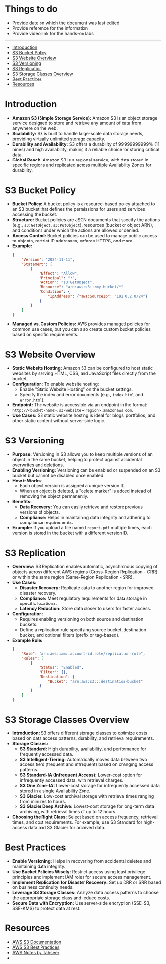 <h1> Things to do </h1>

- Provide date on which the document was last edited
- Provide reference for the information
- Provide video link for the hands-on labs
---
- [Introduction](#introduction)
- [S3 Bucket Policy](#s3-bucket-policy)
- [S3 Website Overview](#s3-website-overview)
- [S3 Versioning](#s3-versioning)
- [S3 Replication](#s3-replication)
- [S3 Storage Classes Overview](#s3-storage-classes-overview)
- [Best Practices](#best-practices)
- [Resources](#resources)

# Introduction
- **Amazon S3 (Simple Storage Service):** Amazon S3 is an object storage service designed to store and retrieve any amount of data from anywhere on the web.
- **Scalability:** S3 is built to handle large-scale data storage needs, providing virtually unlimited storage capacity.
- **Durability and Availability:** S3 offers a durability of 99.999999999% (11 nines) and high availability, making it a reliable choice for storing critical data.
- **Global Reach:** Amazon S3 is a regional service, with data stored in specific regions and replicated across multiple Availability Zones for durability.

# S3 Bucket Policy
- **Bucket Policy:** A bucket policy is a resource-based policy attached to an S3 bucket that defines the permissions for users and services accessing the bucket.
- **Structure:** Bucket policies are JSON documents that specify the actions (e.g., `s3:GetObject`, `s3:PutObject`), resources (bucket or object ARN), and conditions under which the actions are allowed or denied.
- **Access Control:** Bucket policies can be used to manage public access to objects, restrict IP addresses, enforce HTTPS, and more.
- **Example:**
  ```json
  {
      "Version": "2024-11-11",
      "Statement": [
          {
              "Effect": "Allow",
              "Principal": "*",
              "Action": "s3:GetObject",
              "Resource": "arn:aws:s3:::my-bucket/*",
              "Condition": {
                  "IpAddress": {"aws:SourceIp": "192.0.2.0/24"}
              }
          }
      ]
  }
  ```
- **Managed vs. Custom Policies:** AWS provides managed policies for common use cases, but you can also create custom bucket policies based on specific requirements.

# S3 Website Overview
- **Static Website Hosting:** Amazon S3 can be configured to host static websites by serving HTML, CSS, and JavaScript files directly from the bucket.
- **Configuration:** To enable website hosting:
  - Enable "Static Website Hosting" on the bucket settings.
  - Specify the index and error documents (e.g., `index.html` and `error.html`).
- **Endpoint:** The website is accessible via an endpoint in the format: `http://<bucket-name>.s3-website-<region>.amazonaws.com`.
- **Use Cases:** S3 static website hosting is ideal for blogs, portfolios, and other static content without server-side logic.

# S3 Versioning
- **Purpose:** Versioning in S3 allows you to keep multiple versions of an object in the same bucket, helping to protect against accidental overwrites and deletions.
- **Enabling Versioning:** Versioning can be enabled or suspended on an S3 bucket but cannot be disabled once enabled.
- **How it Works:**
  - Each object version is assigned a unique version ID.
  - When an object is deleted, a "delete marker" is added instead of removing the object permanently.
- **Benefits:**
  - **Data Recovery:** You can easily retrieve and restore previous versions of objects.
  - **Compliance:** Helps in maintaining data integrity and adhering to compliance requirements.
- **Example:** If you upload a file named `report.pdf` multiple times, each version is stored in the bucket with a different version ID.

# S3 Replication
- **Overview:** S3 Replication enables automatic, asynchronous copying of objects across different AWS regions (Cross-Region Replication - CRR) or within the same region (Same-Region Replication - SRR).
- **Use Cases:**
  - **Disaster Recovery:** Replicate data to another region for improved disaster recovery.
  - **Compliance:** Meet regulatory requirements for data storage in specific locations.
  - **Latency Reduction:** Store data closer to users for faster access.
- **Configuration:**
  - Requires enabling versioning on both source and destination buckets.
  - Define a replication rule specifying source bucket, destination bucket, and optional filters (prefix or tag-based).
- **Example Rule:**
  ```json
  {
      "Role": "arn:aws:iam::account-id:role/replication-role",
      "Rules": [
          {
              "Status": "Enabled",
              "Filter": {},
              "Destination": {
                  "Bucket": "arn:aws:s3:::destination-bucket"
              }
          }
      ]
  }
  ```

# S3 Storage Classes Overview
- **Introduction:** S3 offers different storage classes to optimize costs based on data access patterns, durability, and retrieval requirements.
- **Storage Classes:**
  - **S3 Standard:** High durability, availability, and performance for frequently accessed data.
  - **S3 Intelligent-Tiering:** Automatically moves data between two access tiers (frequent and infrequent) based on changing access patterns.
  - **S3 Standard-IA (Infrequent Access):** Lower-cost option for infrequently accessed data, with retrieval charges.
  - **S3 One Zone-IA:** Lower-cost storage for infrequently accessed data stored in a single Availability Zone.
  - **S3 Glacier:** Low-cost archival storage with retrieval times ranging from minutes to hours.
  - **S3 Glacier Deep Archive:** Lowest-cost storage for long-term data archiving, with retrieval times of up to 12 hours.
- **Choosing the Right Class:** Select based on access frequency, retrieval times, and cost requirements. For example, use S3 Standard for high-access data and S3 Glacier for archived data.

# Best Practices
- **Enable Versioning:** Helps in recovering from accidental deletes and maintaining data integrity.
- **Use Bucket Policies Wisely:** Restrict access using least privilege principles and implement IAM roles for secure access management.
- **Implement Replication for Disaster Recovery:** Set up CRR or SRR based on business continuity needs.
- **Leverage S3 Storage Classes:** Analyze data access patterns to choose the appropriate storage class and reduce costs.
- **Secure Data with Encryption:** Use server-side encryption (SSE-S3, SSE-KMS) to protect data at rest.

# Resources
- [AWS S3 Documentation](https://docs.aws.amazon.com/s3/index.html)
- [AWS S3 Best Practices](https://aws.amazon.com/s3/best-practices/)
- [AWS Notes by Tahseer](https://arkalim.notion.site/Notes-143374c83daa4d4991b07400056a2aa9)
- 
